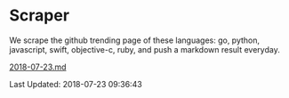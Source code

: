 # Scraper

We scrape the github trending page of these languages: go, python, javascript, swift, objective-c, ruby, and push a markdown result everyday.

[2018-07-23.md](https://github.com/henson/Scraper/blob/master/2018-07-23.md)

Last Updated: 2018-07-23 09:36:43